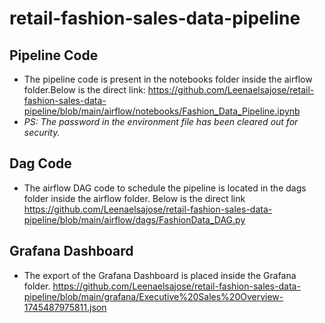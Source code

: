# retail-fashion-sales-data-pipeline

## Pipeline Code

- The pipeline code is present in the notebooks folder inside the airflow folder.Below is the direct link:
  https://github.com/Leenaelsajose/retail-fashion-sales-data-pipeline/blob/main/airflow/notebooks/Fashion_Data_Pipeline.ipynb
-  _PS: The password in the environment file has been cleared out for security._

## Dag Code

- The airflow DAG code to schedule the pipeline is located in the dags folder inside the airflow folder. Below is the direct link
  https://github.com/Leenaelsajose/retail-fashion-sales-data-pipeline/blob/main/airflow/dags/FashionData_DAG.py

## Grafana Dashboard

- The export of the Grafana Dashboard is placed inside the Grafana folder.
  https://github.com/Leenaelsajose/retail-fashion-sales-data-pipeline/blob/main/grafana/Executive%20Sales%20Overview-1745487975811.json
  

